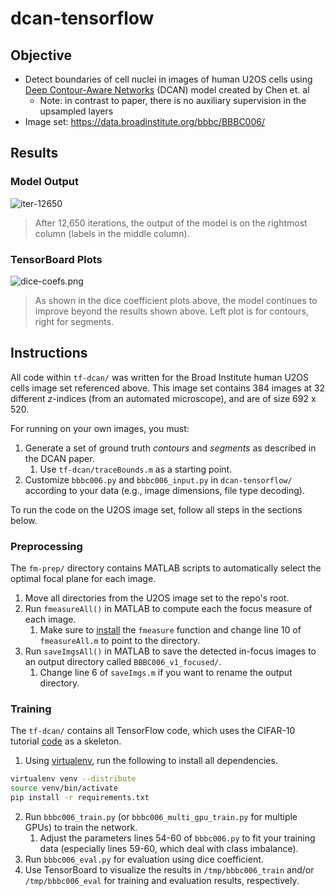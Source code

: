 # dcan-tensorflow

## Objective
* Detect boundaries of cell nuclei in images of human U2OS cells using [Deep Contour-Aware Networks](https://arxiv.org/pdf/1604.02677.pdf) (DCAN) model created by Chen et. al
	* Note: in contrast to paper, there is no auxiliary supervision in the upsampled layers
* Image set: https://data.broadinstitute.org/bbbc/BBBC006/

## Results

### Model Output
![iter-12650](/../screenshots/iter-12650.png)
> After 12,650 iterations, the output of the model is on the rightmost column (labels in the middle column).

### TensorBoard Plots
![dice-coefs.png](/../screenshots/dice-coefs.png)
> As shown in the dice coefficient plots above, the model continues to improve beyond the results shown above. Left plot is for contours, right for segments.

## Instructions

All code within `tf-dcan/` was written for the Broad Institute human U2OS cells image set referenced above. This image set contains 384 images at 32 different _z_-indices (from an automated microscope), and are of size 692 x 520.

For running on your own images, you must:
1. Generate a set of ground truth _contours_ and _segments_ as described in the DCAN paper.
	1. Use `tf-dcan/traceBounds.m` as a starting point.
2. Customize `bbbc006.py` and `bbbc006_input.py` in `dcan-tensorflow/` according to your data (e.g., image dimensions, file type decoding).

To run the code on the U2OS image set, follow all steps in the sections below.

### Preprocessing

The `fm-prep/` directory contains MATLAB scripts to automatically select the optimal focal plane for each image.

1. Move all directories from the U2OS image set to the repo's root.
2. Run `fmeasureAll()` in MATLAB to compute each the focus measure of each image.
	1. Make sure to [install](https://www.mathworks.com/matlabcentral/fileexchange/27314-focus-measure?focused=8113992&tab=function&requestedDomain=www.mathworks.com) the `fmeasure` function and change line 10 of `fmeasureAll.m` to point to the directory.
3. Run `saveImgsAll()` in MATLAB to save the detected in-focus images to an output directory called `BBBC006_v1_focused/`.
	1. Change line 6 of `saveImgs.m` if you want to rename the output directory.

### Training

The `tf-dcan/` contains all TensorFlow code, which uses the CIFAR-10 tutorial [code](https://github.com/tensorflow/models/tree/master/tutorials/image/cifar10) as a skeleton.

1. Using [virtualenv](https://virtualenv.pypa.io/en/stable/installation/), run the following to install all dependencies.

```bash
virtualenv venv --distribute
source venv/bin/activate
pip install -r requirements.txt
```

2. Run `bbbc006_train.py` (or `bbbc006_multi_gpu_train.py` for multiple GPUs) to train the network.
	1. Adjust the parameters lines 54-60 of `bbbc006.py` to fit your training data (especially lines 59-60, which deal with class imbalance).
3. Run `bbbc006_eval.py` for evaluation using dice coefficient.
4. Use TensorBoard to visualize the results in `/tmp/bbbc006_train` and/or `/tmp/bbbc006_eval` for training and evaluation results, respectively.

